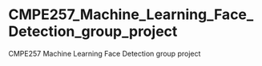 # CMPE257_Machine_Learning_Face_Detection_group_project
CMPE257 Machine Learning Face Detection group project
